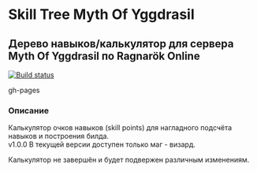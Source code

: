 # Skill Tree Myth Of Yggdrasil
## Дерево навыков/калькулятор для сервера Myth Of Yggdrasil по Ragnarök Online
[![Build status](https://ci.appveyor.com/api/projects/status/735u4hv5xy80iq9u?svg=true)](https://ci.appveyor.com/project/Nazgulius/skilltreemoy)

gh-pages  


### Описание  
Калькулятор очков навыков (skill points) для нагладного подсчёта навыков и построения билда.  
v1.0.0 В текущей версии доступен только маг - визард.  

Калькулятор не завершён и будет подвержен различным изменениям. 
